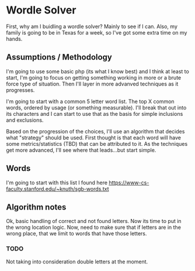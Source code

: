 # Wordle Solver

First, why am I buidling a wordle solver?  Mainly to see if I can.  Also, my family is going to be in Texas for a week, so I've got some extra time on my hands.

## Assumptions / Methodology
I'm going to use some basic php (its what I know best) and I think at least to start, I'm going to focus on getting something working in more or a brute force type of situation.  Then I'll layer in more advanved techniques as it progresses.

I'm going to start with a common 5 letter word list.  The top X common words, ordered by usage (or something measurable).  I'll break that out into its characters and I can start to use that as the basis for simple inclusions and exclusions.

Based on the progression of the choices, I'll use an algorithm that decides what "strategy" should be used.  First thought is that each word will have some metrics/statistics (TBD) that can be attributed to it.  As the techniques get more advanced, I'll see where that leads...but start simple.

## Words
I'm going to start with this list I found here
https://www-cs-faculty.stanford.edu/~knuth/sgb-words.txt

## Algorithm notes
Ok, basic handling of correct and not found letters.  Now its time to put in the wrong location logic.
Now, need to make sure that if letters are in the wrong place, that we limit to words that have those letters.

### TODO
Not taking into consideration double letters at the moment.